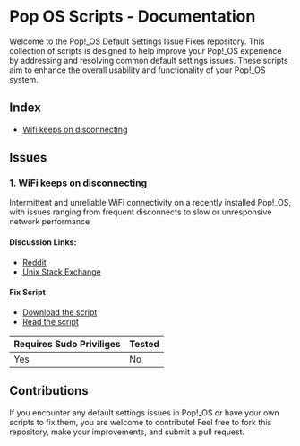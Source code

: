 # Pop OS Scripts - Documentation

Welcome to the Pop!_OS Default Settings Issue Fixes repository. This collection of scripts is designed to help improve your Pop!_OS experience by addressing and resolving common default settings issues. These scripts aim to enhance the overall usability and functionality of your Pop!_OS system.

## Index

- [Wifi keeps on disconnecting](#1-wifi-keeps-on-disconnecting)

## Issues

### 1. WiFi keeps on disconnecting

Intermittent and unreliable WiFi connectivity on a recently installed Pop!_OS, with issues ranging from frequent disconnects to slow or unresponsive network performance  

#### Discussion Links:
- [Reddit](https://www.reddit.com/r/pop_os/comments/z7pf0i/wifi_issues_on_pop_os/)  
- [Unix Stack Exchange](https://unix.stackexchange.com/questions/269661/how-to-turn-off-wireless-power-management-permanently)

#### Fix Script
- [Download the script](./wifi-disconnecting.sh)  
- [Read the script](./wifi-disconnecting.sh)

|Requires Sudo Priviliges| Tested  |
|------------------------|---------|
|Yes                     |No       |

## Contributions

If you encounter any default settings issues in Pop!_OS or have your own scripts to fix them, you are welcome to contribute! Feel free to fork this repository, make your improvements, and submit a pull request.  


